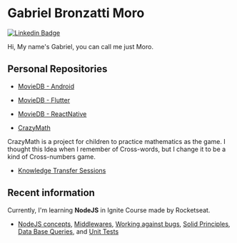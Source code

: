 # Gabriel Bronzatti Moro

[![Linkedin Badge](https://img.shields.io/badge/-LinkedIn-blue?style=flat-square&logo=Linkedin&logoColor=white&link=https://www.linkedin.com/in/gabrielbronzattimoro15031994/)](https://www.linkedin.com/in/gabrielbronzattimoro15031994/)

Hi, My name's Gabriel, you can call me just Moro.

## Personal Repositories

- [MovieDB - Android](https://github.com/gabrielbmoro/MovieDB-Android)

- [MovieDB - Flutter](https://github.com/gabrielbmoro/MovieDB-Flutter)

- [MovieDB - ReactNative](https://github.com/gabrielbmoro/MovieDB-ReactNative)

- [CrazyMath](https://gitlab.com/gabrielbmoro/CrazyMath)

CrazyMath is a project for children to practice mathematics as the game. I thought this Idea when I remember of Cross-words, but I change it to be a kind of Cross-numbers game.

- [Knowledge Transfer Sessions](https://github.com/gabrielbmoro/knowledge-transfer-gbmoro)

## Recent information

Currently, I'm learning **NodeJS** in Ignite Course made by Rocketseat.

- [NodeJS concepts](https://github.com/gabrielbmoro/ignite-nodejs-concepts), [Middlewares](https://github.com/gabrielbmoro/ignite-nodejs-middlewares), [Working against bugs](https://github.com/gabrielbmoro/ignite-working-against-bugs), [Solid Principles](https://github.com/gabrielbmoro/ignite-nodejs-solid-principles), [Data Base Queries](https://github.com/gabrielbmoro/ignite-database-queries), and [Unit Tests](https://github.com/gabrielbmoro/ignite-unit-tests)
